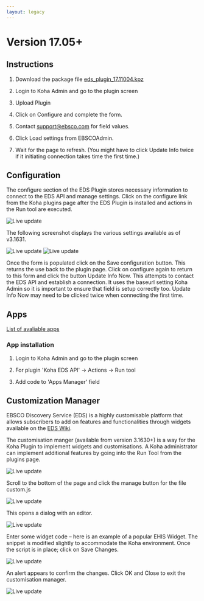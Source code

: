 ```yaml
---
layout: legacy
---
```


# Version 17.05+

## Instructions

1.  Download the package file [eds_plugin_17.11004.kpz](https://github.com/ebsco/edsapi-koha-plugin/blob/master/eds_plugin_17.11004.kpz)

2.  Login to Koha Admin and go to the plugin screen

3.  Upload Plugin

4.  Click on Configure and complete the form.

5.  Contact support@ebsco.com for field values.

6.  Click Load settings from EBSCOAdmin.

7.  Wait for the page to refresh. (You might have to click Update Info twice if it initiating connection takes time the first time.)

## Configuration

The configure section of the EDS Plugin stores necessary information to connect to the EDS API and manage settings. Click on the configure link from the Koha plugins page after the EDS Plugin is installed and actions in the Run tool are executed.

![Live update](https://cdn.rawgit.com/ebsco/edsapi-koha-plugin/master/Xtras-help/configure/image001.png)
 
The following screenshot displays the various settings available as of v3.1631.
 
![Live update](https://cdn.rawgit.com/ebsco/edsapi-koha-plugin/master/Xtras-help/configure/image002.png)
![Live update](https://cdn.rawgit.com/ebsco/edsapi-koha-plugin/master/Xtras-help/configure/image003.png)
 
Once the form is populated click on the Save configuration button. This returns the use back to the plugin page. Click on configure again to return to this form and click the button Update Info Now. This attempts to contact the EDS API and establish a connection. It uses the baseurl setting Koha Admin so it is important to ensure that field is setup correctly too.
Update Info Now may need to be clicked twice when connecting the first time. 


## Apps

[List of avaliable apps](https://github.com/ebsco/edsapi-koha-plugin/tree/master/Apps)

### App installation

1.  Login to Koha Admin and go to the plugin screen

2.  For plugin 'Koha EDS API' -> Actions -> Run tool

3.  Add code to 'Apps Manager' field

## Customization Manager

EBSCO Discovery Service (EDS) is a highly customisable platform that allows subscribers to add on features and functionalities through widgets available on the [EDS Wiki](http://edswiki.ebscohost.com).

The customisation manger (available from version 3.1630+) is a way for the Koha Plugin to implement widgets and customisations. A Koha administrator can implement additional features by going into the Run Tool from the plugins page.
 
![Live update](https://cdn.rawgit.com/ebsco/edsapi-koha-plugin/master/Xtras-help/customisationmanager/image001.png)


Scroll  to the bottom of the page and click the manage button for the file custom.js

![Live update](https://cdn.rawgit.com/ebsco/edsapi-koha-plugin/master/Xtras-help/customisationmanager/image002.png) 

This opens a dialog with an editor.
 
![Live update](https://cdn.rawgit.com/ebsco/edsapi-koha-plugin/master/Xtras-help/customisationmanager/image003.png)

Enter some widget code – here is an example of a popular EHIS Widget. The snippet is modified slightly to accommodate the Koha environment. Once the script is in place; click on Save Changes.

 ![Live update](https://cdn.rawgit.com/ebsco/edsapi-koha-plugin/master/Xtras-help/customisationmanager/image004.png)

An alert appears to confirm the changes. Click OK and Close to exit the customisation manager.

 ![Live update](https://cdn.rawgit.com/ebsco/edsapi-koha-plugin/master/Xtras-help/customisationmanager/image005.png)
